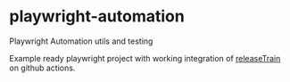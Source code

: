 # playwright-automation
Playwright Automation utils and testing

Example ready playwright project with working integration of [releaseTrain](https://github.com/hiqqs/releaseTrain) on github actions.
